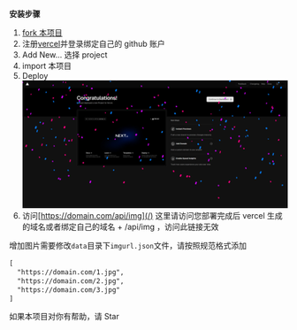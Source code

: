 **安装步骤**

1. [fork 本项目](https://github.com/ifwwww/nextjs-random-image-api/fork)
2. 注册[vercel](https://vercel.com/signup)并登录绑定自己的 github 账户
3. Add New... 选择 project
4. import 本项目
5. Deploy
   <img src="https://raw.githubusercontent.com/ifwwww/nextjs-random-image-api/main/nextjs-random-image-api.png"/>
6. 访问[https://domain.com/api/img](/)
   这里请访问您部署完成后 vercel 生成的域名或者绑定自己的域名 + /api/img ，访问此链接无效

增加图片需要修改`data`目录下`imgurl.json`文件，请按照规范格式添加

```
[
  "https://domain.com/1.jpg",
  "https://domain.com/2.jpg",
  "https://domain.com/3.jpg"
]
```

如果本项目对你有帮助，请 Star
